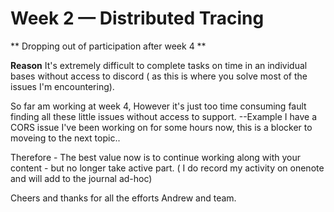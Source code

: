 # Week 2 — Distributed Tracing

** Dropping out of participation after week 4 ** 

**Reason**
It's extremely difficult to complete tasks on time in an individual bases without access to discord  ( as this is where you solve most of the issues I'm encountering). 

So far am working at week 4,  However it's just too time consuming fault finding all these little issues without access to support. --Example I have a CORS issue I've been working on for some hours now, this is a blocker to moveing to the next topic..    


Therefore  - The best value now is to continue working along with your content - but no longer take active part. ( I do record my activity on onenote and will add to the journal ad-hoc)  

Cheers and thanks for all the efforts Andrew and team.  
